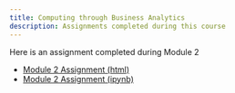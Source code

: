 ```yaml
---
title: Computing through Business Analytics
description: Assignments completed during this course
---
```


Here is an assignment completed during Module 2
- [Module 2 Assignment (html)](BasicGraphAssignment.html) 
- [Module 2 Assignment (ipynb)](BasicGraphAssignment.ipynb)
